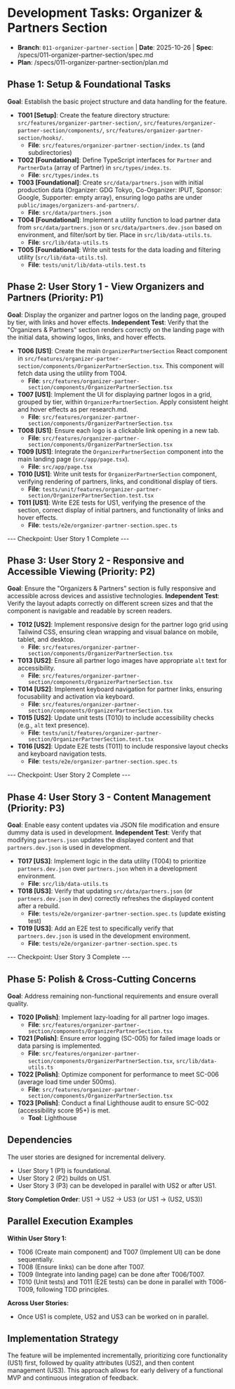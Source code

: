 # Development Tasks: Organizer & Partners Section

- **Branch**: `011-organizer-partner-section` | **Date**: 2025-10-26 | **Spec**: /specs/011-organizer-partner-section/spec.md
- **Plan**: /specs/011-organizer-partner-section/plan.md

## Phase 1: Setup & Foundational Tasks

**Goal**: Establish the basic project structure and data handling for the feature.

- **T001 [Setup]**: Create the feature directory structure: `src/features/organizer-partner-section/`, `src/features/organizer-partner-section/components/`, `src/features/organizer-partner-section/hooks/`.
  - **File**: `src/features/organizer-partner-section/index.ts` (and subdirectories)
- **T002 [Foundational]**: Define TypeScript interfaces for `Partner` and `PartnerData` (array of Partner) in `src/types/index.ts`.
  - **File**: `src/types/index.ts`
- **T003 [Foundational]**: Create `src/data/partners.json` with initial production data (Organizer: GDG Tokyo, Co-Organizer: IPUT, Sponsor: Google, Supporter: empty array), ensuring logo paths are under `public/images/organizers-and-partners/`.
  - **File**: `src/data/partners.json`
- **T004 [Foundational]**: Implement a utility function to load partner data from `src/data/partners.json` or `src/data/partners.dev.json` based on environment, and filter/sort by tier. Place in `src/lib/data-utils.ts`.
  - **File**: `src/lib/data-utils.ts`
- **T005 [Foundational]**: Write unit tests for the data loading and filtering utility (`src/lib/data-utils.ts`).
  - **File**: `tests/unit/lib/data-utils.test.ts`

## Phase 2: User Story 1 - View Organizers and Partners (Priority: P1)

**Goal**: Display the organizer and partner logos on the landing page, grouped by tier, with links and hover effects. **Independent Test**: Verify that the "Organizers & Partners" section renders correctly on the landing page with the initial data, showing logos, links, and hover effects.

- **T006 [US1]**: Create the main `OrganizerPartnerSection` React component in `src/features/organizer-partner-section/components/OrganizerPartnerSection.tsx`. This component will fetch data using the utility from T004.
  - **File**: `src/features/organizer-partner-section/components/OrganizerPartnerSection.tsx`
- **T007 [US1]**: Implement the UI for displaying partner logos in a grid, grouped by tier, within `OrganizerPartnerSection`. Apply consistent height and hover effects as per research.md.
  - **File**: `src/features/organizer-partner-section/components/OrganizerPartnerSection.tsx`
- **T008 [US1]**: Ensure each logo is a clickable link opening in a new tab.
  - **File**: `src/features/organizer-partner-section/components/OrganizerPartnerSection.tsx`
- **T009 [US1]**: Integrate the `OrganizerPartnerSection` component into the main landing page (`src/app/page.tsx`).
  - **File**: `src/app/page.tsx`
- **T010 [US1]**: Write unit tests for `OrganizerPartnerSection` component, verifying rendering of partners, links, and conditional display of tiers.
  - **File**: `tests/unit/features/organizer-partner-section/OrganizerPartnerSection.test.tsx`
- **T011 [US1]**: Write E2E tests for US1, verifying the presence of the section, correct display of initial partners, and functionality of links and hover effects.
  - **File**: `tests/e2e/organizer-partner-section.spec.ts`

--- Checkpoint: User Story 1 Complete ---

## Phase 3: User Story 2 - Responsive and Accessible Viewing (Priority: P2)

**Goal**: Ensure the "Organizers & Partners" section is fully responsive and accessible across devices and assistive technologies. **Independent Test**: Verify the layout adapts correctly on different screen sizes and that the component is navigable and readable by screen readers.

- **T012 [US2]**: Implement responsive design for the partner logo grid using Tailwind CSS, ensuring clean wrapping and visual balance on mobile, tablet, and desktop.
  - **File**: `src/features/organizer-partner-section/components/OrganizerPartnerSection.tsx`
- **T013 [US2]**: Ensure all partner logo images have appropriate `alt` text for accessibility.
  - **File**: `src/features/organizer-partner-section/components/OrganizerPartnerSection.tsx`
- **T014 [US2]**: Implement keyboard navigation for partner links, ensuring focusability and activation via keyboard.
  - **File**: `src/features/organizer-partner-section/components/OrganizerPartnerSection.tsx`
- **T015 [US2]**: Update unit tests (T010) to include accessibility checks (e.g., `alt` text presence).
  - **File**: `tests/unit/features/organizer-partner-section/OrganizerPartnerSection.test.tsx`
- **T016 [US2]**: Update E2E tests (T011) to include responsive layout checks and keyboard navigation tests.
  - **File**: `tests/e2e/organizer-partner-section.spec.ts`

--- Checkpoint: User Story 2 Complete ---

## Phase 4: User Story 3 - Content Management (Priority: P3)

**Goal**: Enable easy content updates via JSON file modification and ensure dummy data is used in development. **Independent Test**: Verify that modifying `partners.json` updates the displayed content and that `partners.dev.json` is used in development.

- **T017 [US3]**: Implement logic in the data utility (T004) to prioritize `partners.dev.json` over `partners.json` when in a development environment.
  - **File**: `src/lib/data-utils.ts`
- **T018 [US3]**: Verify that updating `src/data/partners.json` (or `partners.dev.json` in dev) correctly refreshes the displayed content after a rebuild.
  - **File**: `tests/e2e/organizer-partner-section.spec.ts` (update existing test)
- **T019 [US3]**: Add an E2E test to specifically verify that `partners.dev.json` is used in the development environment.
  - **File**: `tests/e2e/organizer-partner-section.spec.ts`

--- Checkpoint: User Story 3 Complete ---

## Phase 5: Polish & Cross-Cutting Concerns

**Goal**: Address remaining non-functional requirements and ensure overall quality.

- **T020 [Polish]**: Implement lazy-loading for all partner logo images.
  - **File**: `src/features/organizer-partner-section/components/OrganizerPartnerSection.tsx`
- **T021 [Polish]**: Ensure error logging (SC-005) for failed image loads or data parsing is implemented.
  - **File**: `src/features/organizer-partner-section/components/OrganizerPartnerSection.tsx`, `src/lib/data-utils.ts`
- **T022 [Polish]**: Optimize component for performance to meet SC-006 (average load time under 500ms).
  - **File**: `src/features/organizer-partner-section/components/OrganizerPartnerSection.tsx`
- **T023 [Polish]**: Conduct a final Lighthouse audit to ensure SC-002 (accessibility score 95+) is met.
  - **Tool**: Lighthouse

## Dependencies

The user stories are designed for incremental delivery.

- User Story 1 (P1) is foundational.
- User Story 2 (P2) builds on US1.
- User Story 3 (P3) can be developed in parallel with US2 or after US1.

**Story Completion Order**: US1 → US2 → US3 (or US1 → (US2, US3))

## Parallel Execution Examples

**Within User Story 1:**

- T006 (Create main component) and T007 (Implement UI) can be done sequentially.
- T008 (Ensure links) can be done after T007.
- T009 (Integrate into landing page) can be done after T006/T007.
- T010 (Unit tests) and T011 (E2E tests) can be done in parallel with T006-T009, following TDD principles.

**Across User Stories:**

- Once US1 is complete, US2 and US3 can be worked on in parallel.

## Implementation Strategy

The feature will be implemented incrementally, prioritizing core functionality (US1) first, followed by quality attributes (US2), and then content management (US3). This approach allows for early delivery of a functional MVP and continuous integration of feedback.
